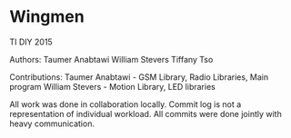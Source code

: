# Wingmen
TI DIY 2015

Authors:
Taumer Anabtawi
William Stevers
Tiffany Tso

Contributions:
Taumer Anabtawi - GSM Library, Radio Libraries, Main program
William Stevers - Motion Library, LED libraries 

All work was done in collaboration locally. Commit log is not a representation of individual workload. All commits were done jointly with heavy communication. 
